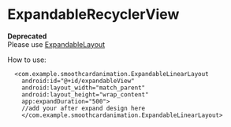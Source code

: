 # ExpandableRecyclerView
<b>Deprecated</b><br>
Please use <a href="https://github.com/sourabhgupta811/ExpandableLayout">ExpandableLayout</a><br>

How to use:
  
      <com.example.smoothcardanimation.ExpandableLinearLayout
        android:id="@+id/expandableView"
        android:layout_width="match_parent"
        android:layout_height="wrap_content"
        app:expandDuration="500">
        //add your after expand design here
        </com.example.smoothcardanimation.ExpandableLinearLayout>        
